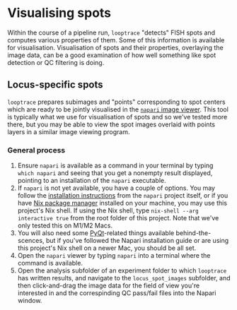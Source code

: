 # Visualising spots
Within the course of a pipeline run, `looptrace` "detects" FISH spots and computes various properties of them. 
Some of this information is available for visualisation.
Visualisation of spots and their properties, overlaying the image data, can be a good examination of how well something like spot detection or QC filtering is doing.

## Locus-specific spots
`looptrace` prepares subimages and "points" corresponding to spot centers which are ready to be jointly visualised in the [`napari` image viewer](https://napari.org/stable/).
This tool is typically what we use for visualisation of spots and so we've tested more there, but you may be able to view the spot images overlaid with points layers in a similar image viewing program.

### General process
1. Ensure `napari` is available as a command in your terminal by typing `which napari` and seeing that you get a nonempty result displayed, pointing to an installation of the `napari` executable.
1. If `napari` is not yet available, you have a couple of options. You may follow the [installation instructions](https://napari.org/stable/tutorials/fundamentals/quick_start.html#installation) from the `napari` project itself, or if you have [Nix package manager]() installed on your machine, you may use this project's Nix shell. If using the Nix shell, type `nix-shell --arg interactive true` from the root folder of this project. Note that we've only tested this on M1/M2 Macs.
1. You will also need some [PyQt](https://riverbankcomputing.com/software/pyqt/intro)-related things available behind-the-scences, but if you've followed the Napari installation guide or are using this project's Nix shell on a newer Mac, you should be all set.
1. Open the `napari` viewer by typing `napari` into a terminal where the command is available.
1. Open the analysis subfolder of an experiment folder to which `looptrace` has written results, and navigate to the `locus_spot_images` subfolder, and then click-and-drag the image data for the field of view you're interested in and the correspinding QC pass/fail files into the Napari window.

